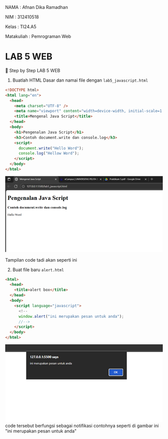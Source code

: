 NAMA : Afnan Dika Ramadhan

NIM : 312410518

Kelas : TI24.A5

Matakuliah : Pemrograman Web

# LAB 5 WEB

💢 Step by Step LAB 5 WEB

1. Buatlah HTML Dasar dan namai file dengan `lab5_javascript.html`

```html
<!DOCTYPE html>
<html lang="en">
  <head>
    <meta charset="UTF-8" />
    <meta name="viewport" content="width=device-width, initial-scale=1.0" />
    <title>Mengenal Java Script</title>
  </head>
  <body>
    <h1>Pengenalan Java Script</h1>
    <h3>Contoh document.write dan console.log</h3>
    <script>
      document.write("Hello Word");
      console.log("Hellow Word");
    </script>
  </body>
</html>

```

![foto](https://github.com/nanafnan09/Lab5Java/blob/933f33c2c76068c61ee7b05a5565103df396a1b0/LAB5%20image/LAB%205%20TAMPILAN%201.png)

Tampilan code tadi akan seperti ini

2. Buat file baru `alert.html`

```html
<html>
  <head>
    <title>alert box</title>
  </head>
  <body>
    <script language="javascript">
      <!--
      window.alert("ini merupakan pesan untuk anda");
      //-->
    </script>
  </body>
</html>
```

![foto](https://github.com/nanafnan09/Lab5Java/blob/933f33c2c76068c61ee7b05a5565103df396a1b0/LAB5%20image/LAB%205%20Tampilan%202.png)
code tersebut berfungsi sebagai notifikasi contohnya seperti di gambar ini "ini merupakan pesan untuk anda"



